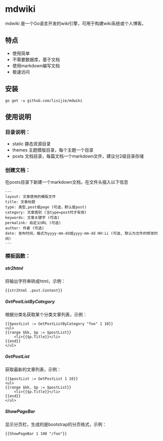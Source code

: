 # mdwiki


mdwiki 是一个Go语言开发的wiki引擎，可用于构建wiki系统或个人博客。

## 特点

- 使用简单
- 不需要数据库，基于文档
- 使用markdown编写文档
- 极速访问

## 安装

	go get -u github.com/lisijie/mdwiki

## 使用说明

### 目录说明：

- static 静态资源目录
- themes 主题模版目录，每个主题一个目录
- posts 文档目录，每篇文档一个markdown文件，建议分2级目录存储

### 创建文档：

在posts目录下新建一个markdown文档，在文件头插入以下信息

    ---
    layout: 文章使用的模版文件
    title: 文章标题
    type: 类型,post或page (可选，默认是post)
    category: 文章类别 (当type=post时才有效)
    keywords: 文章关键字 (可选)
    permalink: 自定义URL (可选)
    author: 作者 (可选)
    date: 发布时间，格式为yyyy-mm-dd或yyyy-mm-dd HH:ii (可选, 默认为文件的修改时间)
    ---

### 模板函数：

##### str2html

将输出字符串转成html，示例：

	{{str2html .post.Content}}

##### GetPostListByCategory

根据分类名获取某个分类文章列表，示例：

	{{$postList := GetPostListByCategory "foo" 1 10}}
	<ul>
	{{range $kk, $p := $postList}}
		<li>{{$p.Title}}</li>
	{{end}}
	</ul>

##### GetPostList

获取最新的文章列表，示例：

	{{$postList := GetPostList 1 10}}
	<ul>
	{{range $kk, $p := $postList}}
		<li>{{$p.Title}}</li>
	{{end}}
	</ul>

##### ShowPageBar

显示分页栏，生成的是bootstrap的分页格式，示例：

	{{ShowPageBar 1 100 "/foo"}}
